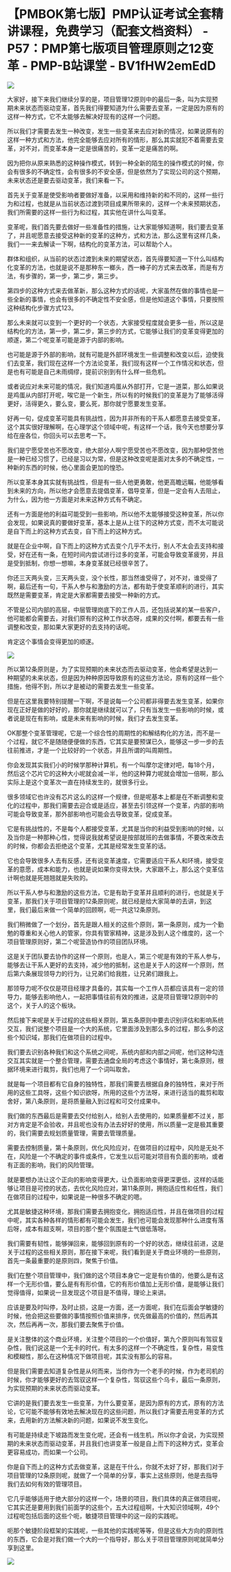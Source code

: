 # 【PMBOK第七版】PMP认证考试全套精讲课程，免费学习（配套文档资料） - P57：PMP第七版项目管理原则之12变革 - PMP-B站课堂 - BV1fHW2emEdD

![](img/8ee47b313a2afde66cde76a9691bf6a5_0.png)

大家好，接下来我们继续分享的是，项目管理12原则中的最后一条，叫为实现预期未来状态而驱动变革，首先我们得要知道为什么需要去变革，一定是因为原有的这样一种方式，它不太能够去解决好现有的这样一个问题。

所以我们才需要去发生一种改变，发生一些变革来去应对新的情况，如果说原有的这样一种方式和方法，他完全能够去应对所有的情形，那么其实就犯不着需要去变革，对不对，而变革本身一定是很痛苦的，变革一定是痛苦的啊。

因为把你从原来熟悉的这种操作模式，转到一种全新的陌生的操作模式的时候，你会有很多的不确定性，会有很多的不安全感，但是依然为了实现公司的这个预期，未来状态还是要去驱动变革，我们来看一下。

首先关于变革是使受影响者要做好准备，以采用和维持新的和不同的，这样一些行为和过程，也就是从当前状态过渡到项目成果所带来的，这样一个未来预期状态，我们所需要的这样一些行为和过程，其实他在讲什么叫变革。

变革呢，我们首先要去做好一些准备性的措施，让大家能够知道啊，我们要去变革了，并且呢愿意去接受这种新的变革的这种方，式和方法，那么这里有这样几条，我们一一来去解读一下啊，结构化的变革方法，可以帮助个人。

群体和组织，从当前的状态过渡到未来的期望状态，首先得要知道一下什么叫结构化变革的方法，也就是说不是那种东一榔头，西一棒子的方式来去改革，而是有方法，有步骤的，第一步，第二步，第三步。

第四步的这种方式来去做革新，那么这种方式的话呢，大家虽然在做的事情也是一些全新的事情，也会有很多的不确定性不安全感，但是他知道这个事情，只要按照这种结构化步骤方式123。

那么未来就可以变到一个更好的一个状态，大家接受程度就会更多一些，所以这是结构化的方法，第一步，第二步，第三步的方式，它能够让我们的变革变得更加的顺遂，第二个呢变革可能是源于内部的影响。

也可能是源于外部的影响，就有可能是外部环境发生一些调整和改变以后，迫使我们去变革，我们现在这样一个方法论变革，我们现有这样一个工作情况和状态，但是也有可能是自己未雨绸缪，提前识别到有什么样一些危机。

或者说应对未来可能的情况，我们知道鸡蛋从外部打开，它是一道菜，那么如果说是鸡蛋从内部打开呢，唉它是一个新生，所以有的时候我们的变革是为了能够活得更好，活得更久，要么变，要么死，那你就宁愿要发生变革。

好再一句，促成变革可能具有挑战性，因为并非所有的干系人都愿意去接受变革，这个其实很好理解啊，在心理学这个领域中呢，有这样一个话，我今天也想要分享给在座各位，你回头可以去思考一下。

我们是宁愿受苦也不愿改变，绝大部分人啊宁愿受苦也不愿改变，因为那种受苦他是一种已经习惯了，已经是习以为常，但是这种改变呢是面对太多的不确定性，一种新的东西的时候，他心里面会更加的惶恐。

所以变革本身其实就有挑战性，但是有一些人他更勇敢，他更高瞻远瞩，他能够看到未来的方向，所以他才会愿意去提倡变革，倡导变革，但是一定会有人去阻止，为什么，因为他一方面是对未来这种方式有不确定。

还有一方面是他的利益可能受到一些影响，所以他不太能够接受这种变革，所以你会发现，如果说真的要做好变革，基本上是从上往下的这种方式变，而不太可能说是自下而上的这种方式去变，自下而上的这种方式。

就是在企业中啊，自下而上的这种方式去变个几乎不太行，别人不太会去支持和接受，好在还有一条，在短时间内尝试进行过多的变革，可能会导致变革疲劳，并且是受到抵制，你想一想嘛，本身变革就已经很辛苦了。

你还三天两头变，三天两头变，没个长性，那当然谁受得了，对不对，谁受得了啊，最后还有一句，干系人参与和激励的方法，都有助于使变革顺利的进行，其实既然是需要变革，肯定是大家都需要去接受一种新的方式。

不管是公司内部的高层，中层管理岗底下的工作人员，还包括说某的某一些客户，他可能都会需要去，对我们原有的这种工作状态呀，成果的交付啊，都要去有一些调整和改变，那如果大家更好的去支持的话呢。

肯定这个事情会变得更加的顺遂。

![](img/8ee47b313a2afde66cde76a9691bf6a5_2.png)

所以第12条原则是，为了实现预期的未来状态而去驱动变革，他会希望是达到一种期望的未来状态，但是因为种种原因导致原有的这些方法论，原有的这样一些个措施，他得不到，所以才是被动的需要去发生一些变革。

但是在这里我要特别提醒一下啊，不是说每一个公司都非得要去发生变革，如果你现在正好是做的好好的，那你就是继续就可以了，只有当发生一些影响的时候，或者说是现在有影响，或是未来有影响的时候，我们才去发生变革。

OK那整个变革管理呢，它是一个综合性的周期性的和解结构化的方法，而不是一个过程，就它不是随随便便做的东西，它其实是要预谋已久，能够这一步一步的去往前推进，才是一个比较好的一个状态，并且所谓的叫周期性。

你会发现其实我们小的时候学那种计算机，有一个叫摩尔定律对吧，每18个月，然后这个芯片它的这种大小呢就会减一半，他的这种算力呢就会增加一倍啊，那么实际上是这个变革次一直在持续发生的，就很多行业。

很多领域它也许没有芯片这么的这样一个规律，但是呢基本上都是在不断调整和变化的过程中，那我们需要去迎合或是适应，甚至去引领这样一个变革，内部的影响可能会导致变革，那外部影响也可能会去导致变革，促成变革。

它是有挑战性的，不是每个人都接受变革，尤其是当你的利益受到影响的时候，以及当你是一种那种心性，觉得说我就希望说是按部就班的去做事情，不要改来改去的时候，你都会去拒绝这个变革，尤其是经常发生变革的话。

它也会导致很多人去有反感，还有说变革速度，它需要适应干系人和环境，接受变革的意愿，成本和能力，也就是说如果你变得太快，大家跟不上，那么这个变革估计啊也就是死翘翘就是失败的。

所以干系人参与和激励的这些方法，它是有助于变革并且顺利的进行，也就是关于变革，那我们关于项目管理的12条原则呢，就已经是给大家简单的去讲，到这里，我们最后来做一个简单的回顾啊，呃一共这12条原则。

我们稍微做了一个划分，首先是跟人相关的这些个原则，第一条原则，成为一个勤勉的尊重和关心他人的管家，你具有管家精神，这是涉及到人这个维度的，这一个项目管理原则好，第二个呢营造协作的项目团队环境。

这是关于团队要去协作的这样一个原则，也是人，第三个呢是有效的干系人参与，能够去让干系人更好的去支持，减少他的抵制，这也是关于人的这样一个原则，然后第六条展现领导力的行为，让兄弟们给我胜，让兄弟们跟我上。

那领导力呢不仅仅是项目经理才具备的，其实每一个工作人员都应该具有一定的领导力，能够去影响他人，一起把事情往前有效的推进，这是项目管理12原则中的这个，关于人的这个板块。

然后接下来呢是关于过程的这些相关原则，第五条原则中要去识别评估和影响系统交互，我们说整个项目是一个大的系统，它里面涉及到那么多的过程，那么多的这些个知识域，那我们在做项目的过程中。

我们要去识别各种我们和这个系统之间呢，系统内部和内部之间呢，他们这种勾连交互其实就是一个整合管理，需要去通盘全局的考虑这个事情好，第七条原则，根据环境来进行裁剪，我们也用了一个词叫取舍。

就是每一个项目都有它自身的独特性，那我们需要去根据自身的独特性，来对于所用的这些工具呀，这些个知识欲呀，所用的这些个方法呀，来进行适当的裁剪和取舍好，第八条原则，是将质量融入到过程和可交付成果中。

我们做的东西最后是需要去交付给别人，给别人去使用的，如果质量都不过关，那对方肯定是不会验收，并且呢也没有办法去好好的使用，所以质量一定是极其重要的，我们需要去规划质量管理，需要去管理质量。

需要去控制质量，第十条原则，优化风险应对，在做项目的过程中，风险是无处不在，风险是一个不确定的事件或条件，它发生以后可能对项目有负面的影响，或者有正面的影响，我们的风险管理。

就是要想办法让这个正向的影响变得更大，让负面影响变得更深更低，这样的话能够让项目是可控的状态，去优化风险应对，第11条原则，拥抱适应性和任性，我们在做项目的过程中，如果说是一种很多不确定的嗯。

尤其是敏捷这种环境，那我们需要去拥抱变化，拥抱适应性，并且在做项目的过程中呢，其实各种各样的情形都有可能会发生，我们也可能会发现那种什么进度有落后呀，成本有超支啊，项目的那个整个氛围是士气很低落呀。

我们需要有韧性，能够弹回来，能够回到原有的一个好的状态，继续往前进，这是关于过程的这些相关原则，那在接下来呢，我们看到是关于商业环境的一些原则，首先一条最重要的是原则四，聚焦于价值。

我们在整个项目管理中，我们做的这个项目本身它一定是有价值的，他要么是有这样一个无形价值，要么是有有形价值，它的有形价值加上无形价值，是能够让我们觉得值得，如果说一旦发现这个项目是不值得，理论上来讲。

应该是要及时叫停，及时止损，这是一方面，还一方面呢，我们在后面会学敏捷的时候，他会把这些要做的事情按照价值来排序，优先做最高的价值的，然后再其次，然后再再一次，那我们要去聚焦于价值。

是关注整体的这个商业环境，关注整个项目的一个价值好，第九个原则叫有驾驭复杂性，我们说这是一个无卡的时代，有太多的这样一个不确定性，复杂性，易变性和模糊性，那么在这种情况下做项目呢，其实没有那么的容易。

但是我们需要去知道复杂性是从何而来，当你作为一个老手的时候，作为老司机的时候，你才能够更好的去驾驭这样一个复杂性，驾驭这些个乌卡，最后一条原则，为实现预期的未来状态而驱动变革。

它讲的是我们要去发生一些变革，为什么要变革，是因为原有的方式，原有的方法论，它可能不能够有效地去解决现在的这些问题，所以我们才需要去用变革的方式来，去用新的方法解决新的问题，如果说不发生变化。

有可能是持续走下坡路而发生变化呢，还会有一线生机，所以你才会说，为实现预期的未来状态而驱动变革，并且我们也讲变革一般是自上而下的这种方式，变革会更容易成功，而如果一个公司。

你是自下而上的这种方式去做变革，这是在干什么，你就不太好了好，那我们对于项目管理的12条原则呢，就做了一个简单的分享，事实上这些原则，他是去指导我们去如何有效的管理项目。

它几乎能够适用于绝大部分的这样一个，场景的项目，我们具体的真正做项目呢，它其实还是要用到我们前面学的这些个，五大过程组啊，十大知识领域啊，49个过程呢包括后面的这些个呃，敏捷项目管理中的这一段的实践呢。

呃那个敏捷阶段框架的实践呢，一些其他的实践呢等等，但是这些大方向的原则性的东西，它会是对我们做一个大的一个指导好，那么关于项目管理原则呢就简单分享到这里。



![](img/8ee47b313a2afde66cde76a9691bf6a5_4.png)